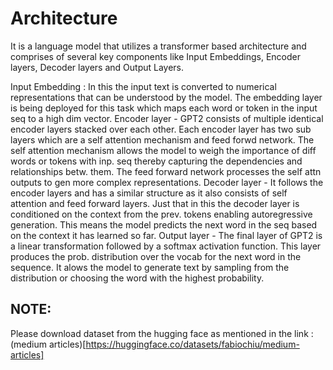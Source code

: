 # Architecture
It is a language model that utilizes a transformer based architecture and comprises of several key components like Input Embeddings, Encoder layers, Decoder layers and Output Layers.

Input Embedding : In this the input text is converted to numerical representations that can be understood by the model. The embedding layer is being deployed for this task which maps each word or token in the input seq to a high dim vector.
Encoder layer - GPT2 consists of multiple identical encoder layers stacked over each other. Each encoder layer has two sub layers which are a self attention mechanism and feed forwd network. The self attention mechanism allows the model to weigh the importance of diff words or tokens with inp. seq thereby capturing the dependencies and relationships betw. them. The feed forward network processes the self attn outputs to gen more complex representations.
Decoder layer - It follows the encoder layers and has a similar structure as it also consists of self attention and feed forward layers. Just that in this the decoder layer is conditioned on the context from the prev. tokens enabling autoregressive generation. This means the model predicts the next word in the seq based on the context it has learned so far.
Output layer - The final layer of GPT2 is a linear transformation followed by a softmax activation function. This layer produces the prob. distribution over the vocab for the next word in the sequence. It alows the model to generate text by sampling from the distribution or choosing the word with the highest probability.

## NOTE:

Please download dataset from the hugging face as mentioned in the link : (medium articles)[https://huggingface.co/datasets/fabiochiu/medium-articles]
